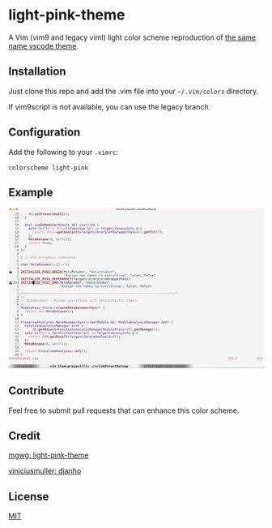 # light-pink-theme

A Vim (vim9 and legacy viml) light color scheme reproduction of [the same name vscode theme](https://github.com/mgwg/light-pink-theme/).

## Installation

Just clone this repo and add the .vim file into your `~/.vim/colors` directory.

If vim9script is not available, you can use the legacy branch.

## Configuration

Add the following to your `.vimrc`:

```vim
colorscheme light-pink
```

## Example

![Example](./images/example.png)

## Contribute

Feel free to submit pull requests that can enhance this color scheme.

## Credit

[mgwg: light-pink-theme](https://github.com/mgwg/light-pink-theme)

[viniciusmuller: djanho](https://github.com/viniciusmuller/djanho)

## License
[MIT](./LICENSE)

